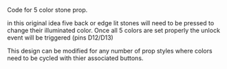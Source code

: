 Code for 5 color stone prop.

in this original idea five back or edge lit stones will need to be pressed to change their illuminated color.
Once all 5 colors are set properly the unlock event will be triggered (pins D12/D13)

This design can be modified for any number of prop styles where colors need to be cycled with thier associated buttons.
